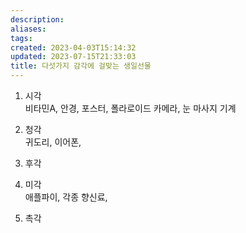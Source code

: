 ```yaml
---
description:
aliases: 
tags: 
created: 2023-04-03T15:14:32
updated: 2023-07-15T21:33:03
title: 다섯가지 감각에 걸맞는 생일선물
---
```

1. 시각  
비타민A, 안경, 포스터, 폴라로이드 카메라, 눈 마사지 기계  
2. 청각  
귀도리, 이어폰,  
3. 후각  
  
4. 미각  
애플파이, 각종 향신료,  
5. 촉각
